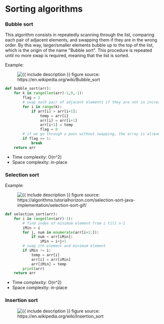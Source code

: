 # Sorting algorithms

### Bubble sort

This algorithm consists in repeatedly scanning through the list, comparing each pair of adjacent elements, and swapping them if they are in the wrong order. By this way, larger/smaller elements bubble up to the top of the list, which is the origin of the name "Bubble sort". This procedure is repeated until no more swap is required, meaning that the list is sorted. 

Example:

<figure class="image">
  <img src="https://upload.wikimedia.org/wikipedia/commons/c/c8/Bubble-sort-example-300px.gif" alt="{{ include description }}">
  figure source: https://en.wikipedia.org/wiki/Bubble_sort
</figure>

```python
def bubble_sort(arr):
    for k in range(len(arr)-1,0,-1):       
        flag = 1   
        # swap each pair of adjacent elements if they are not in increasing order
        for i in range(k):
            if arr[i] > arr[i+1]:   
                temp = arr[i]
                arr[i] = arr[i+1]
                arr[i+1] = temp
                flag = 0
        # if we go through a pass without swapping, the array is already sorted
        if flag == 1:               
            break
    return arr
```

* Time complexity: O(n^2)
* Space complexity: in-place
 


### Selection sort

Example:
<figure class="image">
  <img src="https://algorithms.tutorialhorizon.com/selection-sort-java-implementation/selection-sort-gif/" alt="{{ include description }}">
  figure source: https://algorithms.tutorialhorizon.com/selection-sort-java-implementation/selection-sort-gif/
</figure>

```python
def selection_sort(arr):
    for i in range(len(arr)-1):                   
        # find index of minimum element from i till n-1
        iMin = i
        for j, num in enumerate(arr[i+1:]):                
            if num < arr[iMin]:
                iMin = i+j+1
        # swap ith element and minimum element 
        if iMin != i:
            temp = arr[i]
            arr[i] = arr[iMin]
            arr[iMin] = temp
        print(arr)
    return arr
```

* Time complexity: O(n^2)
* Space complexity: in-place




### Insertion sort

<figure class="image">
  <img src="https://upload.wikimedia.org/wikipedia/commons/0/0f/Insertion-sort-example-300px.gif" alt="{{ include description }}">
  figure source: https://en.wikipedia.org/wiki/Insertion_sort
</figure>

